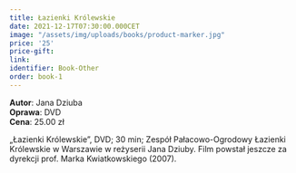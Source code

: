 ```yaml
---
title: Łazienki Królewskie
date: 2021-12-17T07:30:00.000CET
image: "/assets/img/uploads/books/product-marker.jpg"
price: '25' 
price-gift: 
link: 
identifier: Book-Other
order: book-1
---
```

 
**Autor**: Jana Dziuba         
**Oprawa**: DVD          
**Cena**: 25.00 zł

„Łazienki Królewskie”, DVD; 30 min; Zespół Pałacowo-Ogrodowy Łazienki Królewskie w Warszawie w reżyserii Jana Dziuby. Film powstał jeszcze za dyrekcji prof. Marka Kwiatkowskiego (2007).
